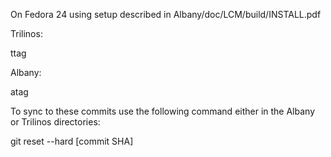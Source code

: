 On Fedora 24 using setup described in Albany/doc/LCM/build/INSTALL.pdf

Trilinos:

ttag

Albany:

atag

To sync to these commits use the following command either in the Albany or Trilinos directories:

git reset --hard [commit SHA]
